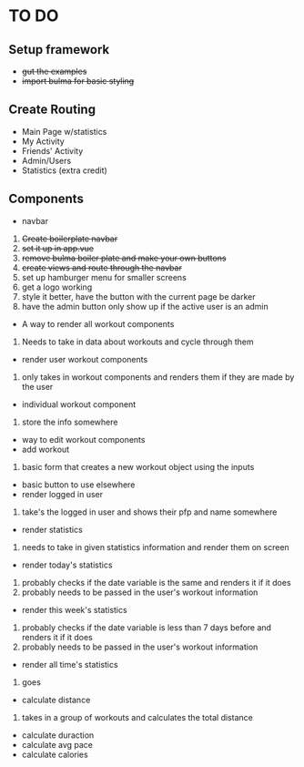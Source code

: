 # TO DO

## Setup framework
- ~~gut the examples~~
- ~~import bulma for basic styling~~

## Create Routing
- Main Page w/statistics
- My Activity
- Friends' Activity
- Admin/Users
- Statistics (extra credit)

## Components
- navbar
1. ~~Create boilerplate navbar~~
2. ~~set it up in app.vue~~
3. ~~remove bulma boiler plate and make your own buttons~~
4. ~~create views and route through the navbar~~
5. set up hamburger menu for smaller screens
6. get a logo working 
7. style it better, have the button with the current page be darker
8. have the admin button only show up if the active user is an admin
- A way to render all workout components
1. Needs to take in data about workouts and cycle through them
- render user workout components
1. only takes in workout components and renders them if they are made by the user
- individual workout component
1. store the info somewhere
- way to edit workout components
- add workout
1. basic form that creates a new workout object using the inputs
- basic button to use elsewhere
- render logged in user
1. take's the logged in user and shows their pfp and name somewhere
- render statistics
1. needs to take in given statistics information and render them on screen
- render today's statistics
1. probably checks if the date variable is the same and renders it if it does
2. probably needs to be passed in the user's workout information
- render this week's statistics
1. probably checks if the date variable is less than 7 days before and renders it if it does
2. probably needs to be passed in the user's workout information
- render all time's statistics
1. goes 
- calculate distance
1. takes in a group of workouts and calculates the total distance
- calculate duraction
- calculate avg pace
- calculate calories